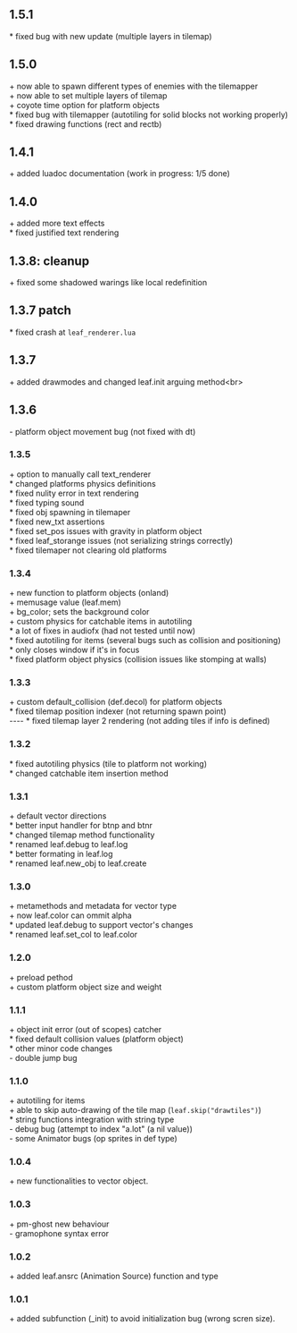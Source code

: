 ## 1.5.1
\* fixed bug with new update (multiple layers in tilemap)<br/>

## 1.5.0
\+ now able to spawn different types of enemies with the tilemapper<br/>
\+ now able to set multiple layers of tilemap<br/>
\+ coyote time option for platform objects<br/>
\* fixed bug with tilemapper (autotiling for solid blocks not working properly)<br/>
\* fixed drawing functions (rect and rectb)<br/>

## 1.4.1
\+ added luadoc documentation (work in progress: 1/5 done)<br/>
## 1.4.0
\+ added more text effects<br/>
\* fixed justified text rendering<br/>
## 1.3.8: cleanup
\+ fixed some shadowed warings like local redefinition<br/>

## 1.3.7 patch
\* fixed crash at `leaf_renderer.lua`<br/>

## 1.3.7
\+ added drawmodes and changed leaf.init arguing method<br\>

## 1.3.6
\- platform object movement bug (not fixed with dt)<br/>

### 1.3.5
\+ option to manually call text\_renderer<br/>
\* changed platforms physics definitions<br/>
\* fixed nulity error in text rendering<br/>
\* fixed typing sound<br/>
\* fixed obj spawning in tilemaper<br/>
\* fixed new\_txt assertions<br/>
\* fixed set\_pos issues with gravity in platform object<br/>
\* fixed leaf\_storange issues (not serializing strings correctly)<br/>
\* fixed tilemaper not clearing old platforms<br/>

### 1.3.4
\+ new function to platform objects (onland)<br/>
\+ memusage value (leaf.mem)<br/>
\+ bg\_color; sets the background color<br/>
\+ custom physics for catchable items in autotiling<br/>
\* a lot of fixes in audiofx (had not tested until now)<br/>
\* fixed autotiling for items (several bugs such as collision and positioning)<br/>
\* only closes window if it's in focus<br/>
\* fixed platform object physics (collision issues like stomping at walls)

### 1.3.3
\+ custom default\_collision (def.decol) for platform objects<br/>
\* fixed tilemap position indexer (not returning spawn point)<br/>
\----
\* fixed tilemap layer 2 rendering (not adding tiles if info is defined)<br/>

### 1.3.2
\* fixed autotiling physics (tile to platform not working)<br/>
\* changed catchable item insertion method<br/>

### 1.3.1
\+ default vector directions<br/>
\* better input handler for btnp and btnr<br/>
\* changed tilemap method functionality<br/>
\* renamed leaf.debug to leaf.log<br/>
\* better formating in leaf.log<br/>
\* renamed leaf.new\_obj to leaf.create<br/>

### 1.3.0
\+ metamethods and metadata for vector type<br/>
\+ now leaf.color can ommit alpha<br/>
\* updated leaf.debug to support vector's changes<br/>
\* renamed leaf.set\_col to leaf.color

### 1.2.0
\+ preload pethod<br/>
\+ custom platform object size and weight<br/>

### 1.1.1
\+ object init error (out of scopes) catcher<br/>
\* fixed default collision values (platform object)<br/>
\* other minor code changes<br/>
\- double jump bug

### 1.1.0
\+ autotiling for items<br/>
\+ able to skip auto-drawing of the tile map (`leaf.skip("drawtiles")`)<br/>
\* string functions integration with string type<br/>
\- debug bug (attempt to index "a.lot" (a nil value))<br/>
\- some Animator bugs (op sprites in def type)<br/>

### 1.0.4
\+ new functionalities to vector object.

### 1.0.3
\+ pm-ghost new behaviour<br/>
\- gramophone syntax error

### 1.0.2
\+ added leaf.ansrc (Animation Source) function and type

### 1.0.1
\+ added subfunction (\_init) to avoid initialization bug (wrong scren size).
